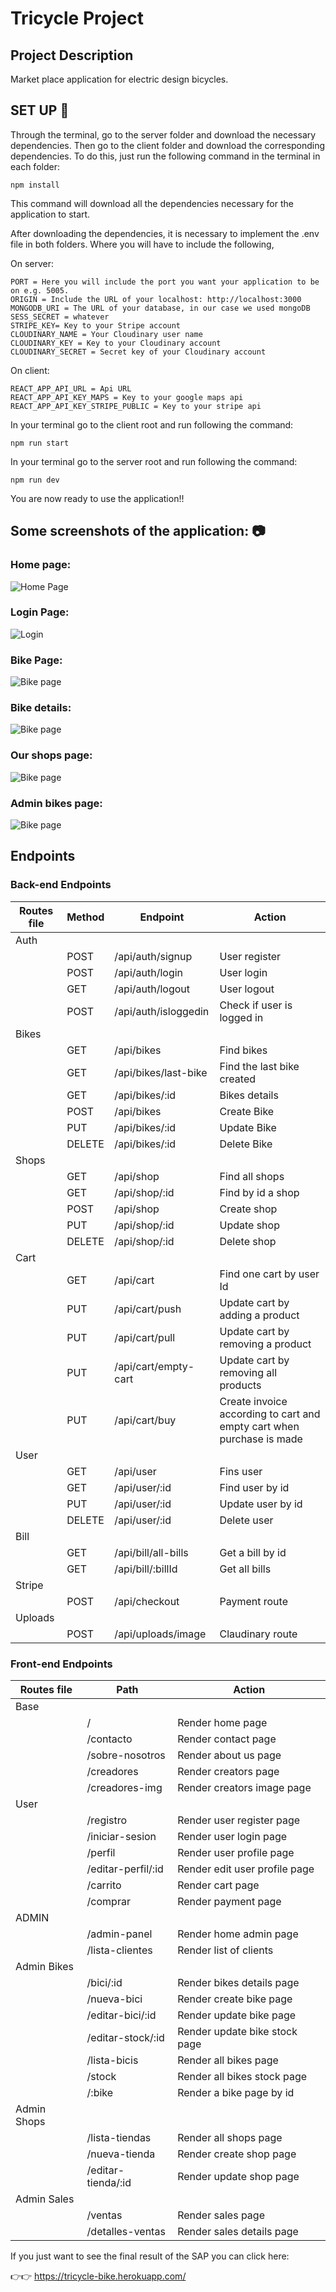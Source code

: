 # Tricycle Project

## Project Description
Market place application for electric design bicycles.

## SET UP   🚀

Through the terminal, go to the server folder and download the necessary dependencies. Then go to the client folder and download the corresponding dependencies. To do this, just run the following command in the terminal in each folder:
```
npm install
```
This command will download all the dependencies necessary for the application to start.

After downloading the dependencies, it is necessary to implement the .env file in both folders. Where you will have to include the following, 

On server:

```
PORT = Here you will include the port you want your application to be on e.g. 5005.
ORIGIN = Include the URL of your localhost: http://localhost:3000
MONGODB_URI = The URL of your database, in our case we used mongoDB
SESS_SECRET = whatever
STRIPE_KEY= Key to your Stripe account
CLOUDINARY_NAME = Your Cloudinary user name
CLOUDINARY_KEY = Key to your Cloudinary account
CLOUDINARY_SECRET = Secret key of your Cloudinary account
```
On client:
```
REACT_APP_API_URL = Api URL
REACT_APP_API_KEY_MAPS = Key to your google maps api
REACT_APP_API_KEY_STRIPE_PUBLIC = Key to your stripe api
```

In your terminal go to the client root and run following the command:

```
npm run start
```

In your terminal go to the server root and run following the command:

```
npm run dev
```

You are now ready to use the application!!


## Some screenshots of the application: 📷

### Home page:

![Home Page](Img/HomePage.png)

### Login Page:

![Login](Img/Login.png)

### Bike Page:

![Bike page](Img/BikePage.png)

### Bike details:

![Bike page](Img/BikePageDetail.png)

### Our shops page:

![Bike page](Img/OurShops.png)

### Admin bikes page:

![Bike page](Img/AdminPage1.png)



## Endpoints



### Back-end Endpoints

| Routes file | Method                    | Endpoint                       | Action                                           | 
| ----------- | ------------------------- | ------------------------------ |------------------------------------------------- |
| Auth 
|             | POST                      | /api/auth/signup               | User register                                    |
|             | POST                      | /api/auth/login                | User login                                       |
|             | GET                       | /api/auth/logout               | User logout                                      |
|             | POST                      | /api/auth/isloggedin           | Check if user is logged in                       |
| Bikes
|             | GET                       | /api/bikes                     | Find bikes                                       |
|             | GET                       | /api/bikes/last-bike           | Find the last bike created                       |
|             | GET                       | /api/bikes/:id                 | Bikes details                                    |
|             | POST                      | /api/bikes                     | Create Bike                                      |
|             | PUT                       | /api/bikes/:id                 | Update Bike                                      |
|             | DELETE                    | /api/bikes/:id                 | Delete Bike                                      |
| Shops
|             | GET                       | /api/shop                      | Find all shops                                   |
|             | GET                       | /api/shop/:id                  | Find by id a shop                                |
|             | POST                      | /api/shop                      | Create shop                                      |
|             | PUT                       | /api/shop/:id                  | Update shop                                      |
|             | DELETE                    | /api/shop/:id                  | Delete shop                                      |
| Cart
|             | GET                       | /api/cart                      | Find one cart by user Id                         |
|             | PUT                       | /api/cart/push                 | Update cart by adding a product                  |
|             | PUT                       | /api/cart/pull                 | Update cart by removing a product                |
|             | PUT                       | /api/cart/empty-cart           | Update cart by removing all products             |
|             | PUT                       | /api/cart/buy                  | Create invoice according to cart and empty cart when purchase is made |
| User
|             | GET                       | /api/user                      | Fins user                                        |
|             | GET                       | /api/user/:id                  | Find user by id                                  |
|             | PUT                       | /api/user/:id                  | Update user by id                                |
|             | DELETE                    | /api/user/:id                  | Delete user                                      |
| Bill
|             | GET                       | /api/bill/all-bills            | Get a bill by id                                 |
|             | GET                       | /api/bill/:billId              | Get all bills                                    |
| Stripe
|             | POST                      | /api/checkout                  | Payment route                                    |
| Uploads
|             | POST                      | /api/uploads/image             | Claudinary route                                 |



### Front-end Endpoints

| Routes file | Path                       | Action                                            | 
| ----------- | -------------------------- |-------------------------------------------------- |
| Base 
|             | /                          | Render home page                                  |
|             | /contacto                  | Render contact page                               |
|             | /sobre-nosotros            | Render about us page                              |
|             | /creadores                 | Render creators page                              |
|             | /creadores-img             | Render creators image page                        |
| User                                                                                                          
|             | /registro                  | Render user register page                         |
|             | /iniciar-sesion            | Render user login page                            |
|             | /perfil                    | Render user profile  page                         |
|             | /editar-perfil/:id         | Render edit user profile page                     |
|             | /carrito                   | Render cart page                                  |
|             | /comprar                   | Render payment page                               |
| ADMIN
|             | /admin-panel               | Render home admin page                            |
|             | /lista-clientes            | Render list of clients                            |
| Admin Bikes
|             | /bici/:id                  | Render bikes details page                         |
|             | /nueva-bici                | Render create bike page                           |
|             | /editar-bici/:id           | Render update bike page                           |
|             | /editar-stock/:id          | Render update bike stock page                     |
|             | /lista-bicis               | Render all bikes page                             |
|             | /stock                     | Render all bikes stock page                       |
|             | /:bike                     | Render a bike page by id                          |
| Admin Shops
|             | /lista-tiendas             | Render all shops page                             |
|             | /nueva-tienda              | Render create shop page                           |
|             | /editar-tienda/:id         | Render update shop page                           |
| Admin Sales
|             | /ventas                    | Render sales page                                 |
|             | /detalles-ventas           | Render sales details page                         |


If you just want to see the final result of the SAP you can click here: 

👉👉  https://tricycle-bike.herokuapp.com/ 